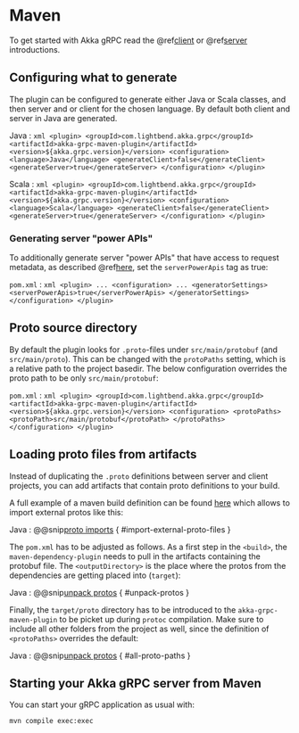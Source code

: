 # Maven

To get started with Akka gRPC read the @ref[client](../client/index.md) or @ref[server](../server/index.md) introductions.

## Configuring what to generate

The plugin can be configured to generate either Java or Scala classes, and then server and or client for the chosen language.
By default both client and server in Java are generated.

Java
:   ```xml
    <plugin>
        <groupId>com.lightbend.akka.grpc</groupId>
        <artifactId>akka-grpc-maven-plugin</artifactId>
        <version>${akka.grpc.version}</version>
        <configuration>
          <language>Java</language>
          <generateClient>false</generateClient>
          <generateServer>true</generateServer>
        </configuration>
    </plugin>
    ```

Scala
:   ```xml
    <plugin>
        <groupId>com.lightbend.akka.grpc</groupId>
        <artifactId>akka-grpc-maven-plugin</artifactId>
        <version>${akka.grpc.version}</version>
        <configuration>
          <language>Scala</language>
          <generateClient>false</generateClient>
          <generateServer>true</generateServer>
        </configuration>
    </plugin>
    ```

### Generating server "power APIs"

To additionally generate server "power APIs" that have access to request metadata, as described
@ref[here](../server/details.md#accessing-request-metadata), set the `serverPowerApis` tag as true:

`pom.xml`
:   ```xml
    <plugin>
        ...
        <configuration>
          ...
          <generatorSettings>
            <serverPowerApis>true</serverPowerApis>
          </generatorSettings>
        </configuration>
    </plugin>
    ```

## Proto source directory

By default the plugin looks for `.proto`-files under `src/main/protobuf` (and `src/main/proto`). This can be changed with the `protoPaths` setting,
which is a relative path to the project basedir. The below configuration overrides the proto path to be only `src/main/protobuf`:

`pom.xml`
:   ```xml
    <plugin>
        <groupId>com.lightbend.akka.grpc</groupId>
        <artifactId>akka-grpc-maven-plugin</artifactId>
        <version>${akka.grpc.version}</version>
        <configuration>
          <protoPaths>
            <protoPath>src/main/protobuf</protoPath>
          </protoPaths>
        </configuration>
    </plugin>
    ```

## Loading proto files from artifacts

Instead of duplicating the `.proto` definitions between server and client projects, you can add artifacts that contain proto definitions to your build.

A full example of a maven build definition can be found [here](https://github.com/akka/akka-grpc/blob/main/plugin-tester-java/pom.xml) which allows to import external protos like this:

Java
:  @@snip[proto imports](/plugin-tester-java/src/main/protobuf/helloworld.proto) { #import-external-proto-files }

The `pom.xml` has to be adjusted as follows. As a first step in the `<build>`, the `maven-dependency-plugin` needs to pull in the artifacts containing the protobuf file. The `<outputDirectory>` is the place where the protos from the dependencies are getting placed into (`target`):

Java
:  @@snip[unpack protos](/plugin-tester-java/pom.xml) { #unpack-protos }

Finally, the `target/proto` directory has to be introduced to the `akka-grpc-maven-plugin` to be picket up during `protoc` compilation. Make sure to include all other folders from the project as well, since the definition of `<protoPaths>` overrides the default:

Java
:  @@snip[unpack protos](/plugin-tester-java/pom.xml) { #all-proto-paths }

## Starting your Akka gRPC server from Maven

You can start your gRPC application as usual with:

```bash
mvn compile exec:exec
```
